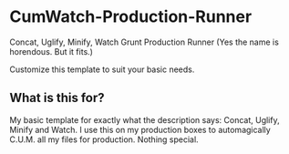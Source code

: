 # CumWatch-Production-Runner
Concat, Uglify, Minify, Watch Grunt Production Runner (Yes the name is horendous. But it fits.) 

Customize this template to suit your basic needs. 

## What is this for?

My basic template for exactly what the description says: Concat, Uglify, Minify and Watch. I use this on my production boxes to automagically C.U.M. all my files for production. Nothing special. 
